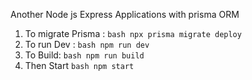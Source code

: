 Another Node js Express Applications with prisma ORM

1. To migrate Prisma  :
   ````bash npx prisma migrate deploy````
2. To run Dev :
   ````bash npm run dev ````
3. To Build:
   ````bash npm run build ````
4. Then Start
   ````bash npm start ````
